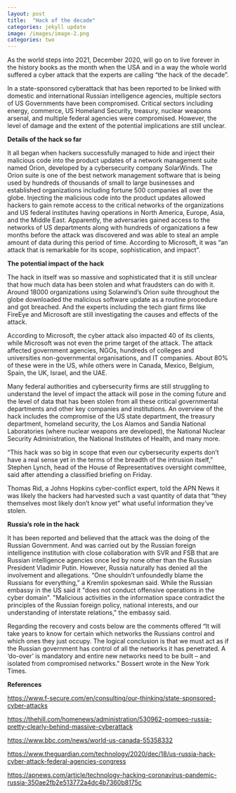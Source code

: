 ```yaml
---
layout: post
title:  "Hack of the decade"
categories: jekyll update
image: /images/image-2.png
categories: two
---
```


As the world steps into 2021, December 2020, will go on to live forever in the history books as the month when the USA and in a way the whole world suffered a cyber attack that the experts are calling “the hack of the decade”. 

In a state-sponsored cyberattack that has been reported to be linked with domestic and international Russian intelligence agencies, multiple sectors of US Governments have been compromised. Critical sectors including energy, commerce, US Homeland Security, treasury, nuclear weapons arsenal, and multiple federal agencies were compromised. However, the level of damage and the extent of the potential implications are still unclear.

**Details of the hack so far**


It all began when hackers successfully managed to hide and inject their malicious code into the product updates of a network management suite named Orion, developed by a cybersecurity company SolarWinds. The Orion suite is one of the best network management software that is being used by hundreds of thousands of small to large businesses and established organizations including fortune 500 companies all over the globe. Injecting the malicious code into the product updates allowed hackers to gain remote access to the critical networks of the organizations and US federal institutes having operations in North America, Europe, Asia, and the Middle East. Apparently, the adversaries gained access to the networks of US departments along with hundreds of organizations a few months before the attack was discovered and was able to steal an ample amount of data during this period of time.
According to Microsoft, it was “an attack that is remarkable for its scope, sophistication, and impact”.


**The potential impact of the hack**


The hack in itself was so massive and sophisticated that it is still unclear that how much data has been stolen and what fraudsters can do with it. Around 18000 organizations using Solarwind’s Orion suite throughout the globe downloaded the malicious software update as a routine procedure and got breached. And the experts including the tech giant firms like FireEye and Microsoft are still investigating the causes and effects of the attack. 

According to Microsoft, the cyber attack also impacted 40 of its clients, while Microsoft was not even the prime target of the attack. The attack affected government agencies, NGOs, hundreds of colleges and universities non-governmental organisations, and IT companies. About 80% of these were in the US, while others were in Canada, Mexico, Belgium, Spain, the UK, Israel, and the UAE.

Many federal authorities and cybersecurity firms are still struggling to understand the level of impact the attack will pose in the coming future and the level of data that has been stolen from all these critical governmental departments and other key companies and institutions. An overview of the hack includes the compromise of the US state department, the treasury department, homeland security, the Los Alamos and Sandia National Laboratories (where nuclear weapons are developed), the National Nuclear Security Administration, the National Institutes of Health, and many more.  

“This hack was so big in scope that even our cybersecurity experts don’t have a real sense yet in the terms of the breadth of the intrusion itself,” Stephen Lynch, head of the House of Representatives oversight committee, said after attending a classified briefing on Friday.

Thomas Rid, a Johns Hopkins cyber-conflict expert, told the APN News it was likely the hackers had harvested such a vast quantity of data that “they themselves most likely don’t know yet” what useful information they’ve stolen.


**Russia’s role in the hack** 


It has been reported and believed that the attack was the doing of the Russian Government. And was carried out by the Russian foreign intelligence institution with close collaboration with SVR and FSB that are Russian intelligence agencies once led by none other than the Russian President Vladimir Putin.  However, Russia naturally has denied all the involvement and allegations. “One shouldn’t unfoundedly blame the Russians for everything,” a Kremlin spokesman said. 
While the Russian embassy in the US said it "does not conduct offensive operations in the cyber domain".
"Malicious activities in the information space contradict the principles of the Russian foreign policy, national interests, and our understanding of interstate relations," the embassy said.

Regarding the recovery and costs below are the comments offered 
“It will take years to know for certain which networks the Russians control and which ones they just occupy. The logical conclusion is that we must act as if the Russian government has control of all the networks it has penetrated. A ‘do-over’ is mandatory and entire new networks need to be built – and isolated from compromised networks.” Bossert wrote in the New York Times.


**References**

https://www.f-secure.com/en/consulting/our-thinking/state-sponsored-cyber-attacks

https://thehill.com/homenews/administration/530962-pompeo-russia-pretty-clearly-behind-massive-cyberattack

https://www.bbc.com/news/world-us-canada-55358332

https://www.theguardian.com/technology/2020/dec/18/us-russia-hack-cyber-attack-federal-agencies-congress

https://apnews.com/article/technology-hacking-coronavirus-pandemic-russia-350ae2fb2e513772a4dc4b7360b8175c




